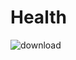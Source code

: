 # Health
![download](https://github.com/user-attachments/assets/9ee33916-fbc8-4ff1-aed5-b085c304b724)
